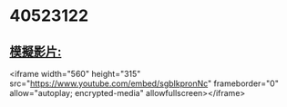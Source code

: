 # 40523122

## [模擬影片:](https://youtu.be/sgbIkpronNc)

&lt;iframe width="560" height="315" src="https://www.youtube.com/embed/sgbIkpronNc" frameborder="0" allow="autoplay; encrypted-media" allowfullscreen&gt;&lt;/iframe&gt;

